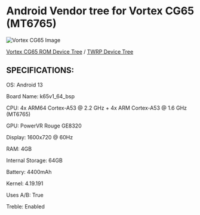 # Android Vendor tree for Vortex CG65 (MT6765)

![Vortex CG65 Image](https://standupwireless.com/wp-content/uploads/CG65.png)

[Vortex CG65 ROM Device Tree](https://github.com/1ndev-ui/ROM_CG65_device_tree) / [TWRP Device Tree](https://github.com/1ndev-ui/TWRP_CG65_device_tree)

## SPECIFICATIONS:

OS: Android 13

Board Name: k65v1_64_bsp

CPU: 4x ARM64 Cortex-A53 @ 2.2 GHz + 4x ARM Cortex-A53 @ 1.6 GHz (MT6765)

GPU: PowerVR Rouge GE8320

Display: 1600x720 @ 60Hz

RAM: 4GB

Internal Storage: 64GB

Battery: 4400mAh

Kernel: 4.19.191

Uses A/B: True

Treble: Enabled 